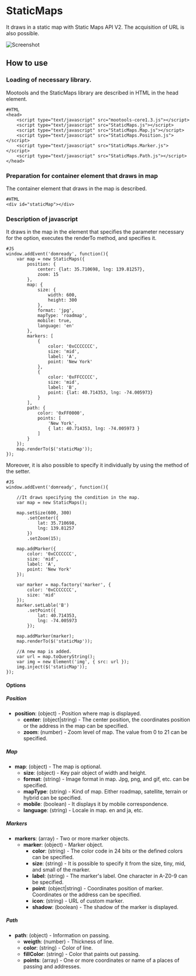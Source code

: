 StaticMaps
=================================

It draws in a static map with Static Maps API V2. The acquisition of URL is also possible.

![Screenshot](http://holyshared.github.com/StaticMaps/icon.png)

How to use
-----------------------

### Loading of necessary library.

Mootools and the StaticMaps library are described in HTML in the head element.

	#HTML
	<head>
		<script type="text/javascript" src="mootools-core1.3.js"></script>
		<script type="text/javascript" src="StaticMaps.js"></script>
		<script type="text/javascript" src="StaticMaps.Map.js"></script>
		<script type="text/javascript" src="StaticMaps.Position.js"></script>
		<script type="text/javascript" src="StaticMaps.Marker.js"></script>
		<script type="text/javascript" src="StaticMaps.Path.js"></script>
	</head>

### Preparation for container element that draws in map

The container element that draws in the map is described.

    #HTML
    <div id="staticMap"></div>

### Description of javascript

It draws in the map in the element that specifies the parameter necessary for the option, executes the renderTo method, and specifies it.

	#JS
	window.addEvent('domready', function(){
		var map = new StaticMaps({
			position: {
				center: {lat: 35.710698, lng: 139.81257},
				zoom: 15
			},
			map: {
				size: {
					width: 600,
					height: 300
				},
				format: 'jpg',
				mapType: 'roadmap',
				mobile: true,
				language: 'en'
			},
			markers: [
				{
					color: '0xCCCCCCC',
					size: 'mid',
					label: 'A',
					point: 'New York'
				},
				{
					color: '0xFFCCCCC',
					size: 'mid',
					label: 'B',
					point: {lat: 40.714353, lng: -74.005973}
				}
			],
			path: {
				color: '0xFF0000',
				points: [
					'New York',
					{ lat: 40.714353, lng: -74.005973 }
				]
			}
		});
		map.renderTo($('staticMap'));
	});

Moreover, it is also possible to specify it individually by using the method of the setter. 

	#JS
	window.addEvent('domready', function(){

		//It draws specifying the condition in the map. 
		var map = new StaticMaps();

		map.setSize(600, 300)
			.setCenter({
				lat: 35.710698,
				lng: 139.81257
			})
			.setZoom(15);

		map.addMarker({
			color: '0xCCCCCCC',
			size: 'mid',
			label: 'A',
			point: 'New York'
		});

		var marker = map.factory('marker', {
			color: '0xCCCCCCC',
			size: 'mid'
		});
		marker.setLable('B')
			.setPoint({
				lat: 40.714353,
				lng: -74.005973
			});

		map.addMarker(marker);
		map.renderTo($('staticMap'));

		//A new map is added. 
		var url = map.toQueryString();
		var img = new Element('img', { src: url });
		img.inject($('staticMap'));
	});


#### Options

##### Position

* **position**: (object) - Position where map is displayed.
	* **center**: (object|string) - The center position, the coordinates position or the address in the map can be specified. 
	* **zoom**: (number) - Zoom level of map. The value from 0 to 21 can be specified.

##### Map

* **map**: (object) - The map is optional.
	* **size**: (object) - Key pair object of width and height.
	* **format**: (string) - Image format in map.  Jpg, png, and gif, etc. can be specified. 
	* **mapType**: (string) - Kind of map. Either roadmap, satellite, terrain or hybrid can be specified. 
	* **mobile**: (boolean) - It displays it by mobile correspondence.
	* **language**: (string) - Locale in map. en and ja, etc.

##### Markers

* **markers**: (array) - Two or more marker objects.
	* **marker**: (object) - Marker object.
		* **color**: (string) - The color code in 24 bits or the defined colors can be specified. 
		* **size**: (string) - It is possible to specify it from the size, tiny, mid, and small of the marker.
		* **label**: (string) - The marker's label. One character in A-Z0-9 can be specified. 
		* **point**: (object|string) - Coordinates position of marker. Coordinates or the address can be specified. 
		* **icon**: (string) - URL of custom marker.
		* **shadow**: (boolean) - The shadow of the marker is displayed.

##### Path

* **path**: (object) - Information on passing.
	* **weigth**: (number) - Thickness of line.
	* **color**: (string) - Color of line.
	* **fillColor**: (string) - Color that paints out passing.
	* **points**: (array) - One or more coordinates or name of a places of passing and addresses.
